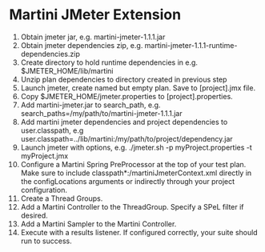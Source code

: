 # Martini JMeter Extension

1. Obtain jmeter jar, e.g. martini-jmeter-1.1.1.jar
2. Obtain jmeter dependencies zip, e.g. martini-jmeter-1.1.1-runtime-dependencies.zip
3. Create directory to hold runtime dependencies in e.g. $JMETER_HOME/lib/martini
4. Unzip plan dependencies to directory created in previous step
5. Launch jmeter, create named but empty plan. Save to [project].jmx file.
6. Copy $JMETER_HOME/jmeter.properties to [project].properties.
7. Add martini-jmeter.jar to search_path, e.g. search_paths=/my/path/to/martini-jmeter-1.1.1.jar
8. Add martini jmeter dependencies and project dependencies to user.classpath, e.g user.classpath=../lib/martini:/my/path/to/project/dependency.jar
9. Launch jmeter with options, e.g. ./jmeter.sh -p myProject.properties -t myProject.jmx
10. Configure a Martini Spring PreProcessor at the top of your test plan. Make sure to include classpath*:/martiniJmeterContext.xml directly in the configLocations arguments or indirectly through your project configuration.
11. Create a Thread Groups.
12. Add a Martini Controller to the ThreadGroup. Specify a SPeL filter if desired.
13. Add a Martini Sampler to the Martini Controller.
14. Execute with a results listener. If configured correctly, your suite should run to success.

